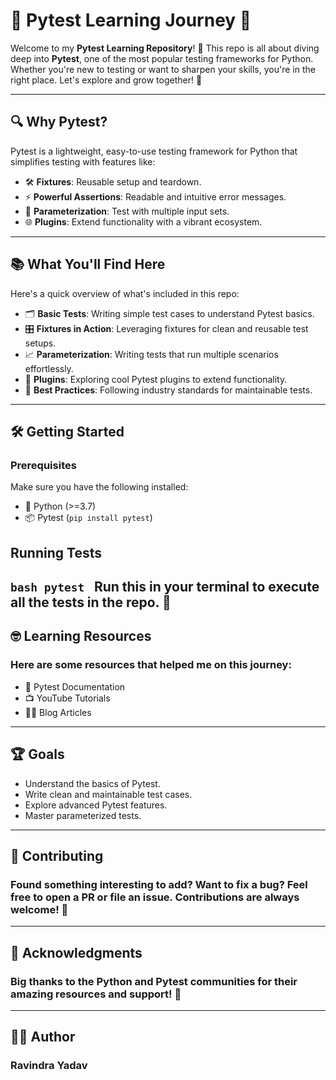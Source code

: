 # 🧪 Pytest Learning Journey 🚀

Welcome to my **Pytest Learning Repository**! 🎉 This repo is all about diving deep into **Pytest**, one of the most popular testing frameworks for Python. Whether you're new to testing or want to sharpen your skills, you're in the right place. Let's explore and grow together! 🌱

---

## 🔍 Why Pytest?

Pytest is a lightweight, easy-to-use testing framework for Python that simplifies testing with features like:
- 🛠️ **Fixtures**: Reusable setup and teardown.
- ⚡ **Powerful Assertions**: Readable and intuitive error messages.
- 🔄 **Parameterization**: Test with multiple input sets.
- 🌐 **Plugins**: Extend functionality with a vibrant ecosystem.

---

## 📚 What You'll Find Here

Here's a quick overview of what's included in this repo:
- 🗂️ **Basic Tests**: Writing simple test cases to understand Pytest basics.
- 🎛️ **Fixtures in Action**: Leveraging fixtures for clean and reusable test setups.
- 📈 **Parameterization**: Writing tests that run multiple scenarios effortlessly.
- 🔗 **Plugins**: Exploring cool Pytest plugins to extend functionality.
- 🚨 **Best Practices**: Following industry standards for maintainable tests.

---

## 🛠️ Getting Started

### Prerequisites
Make sure you have the following installed:
- 🐍 Python (>=3.7)
- 📦 Pytest (`pip install pytest`)

## Running Tests
```bash pytest ```
Run this in your terminal to execute all the tests in the repo. 🎯
--- 
## 🤓 Learning Resources
### Here are some resources that helped me on this journey:

- 📖 Pytest Documentation
- 📺 YouTube Tutorials
- 🧑‍💻 Blog Articles
---
## 🏆 Goals
 - Understand the basics of Pytest.
 - Write clean and maintainable test cases.
 - Explore advanced Pytest features.
 - Master parameterized tests.
---
## 🤝 Contributing
### Found something interesting to add? Want to fix a bug? Feel free to open a PR or file an issue. Contributions are always welcome! 💖

---
## 🌟 Acknowledgments
### Big thanks to the Python and Pytest communities for their amazing resources and support! 🙌
---

## 🧑‍💻 Author
 ### Ravindra Yadav

